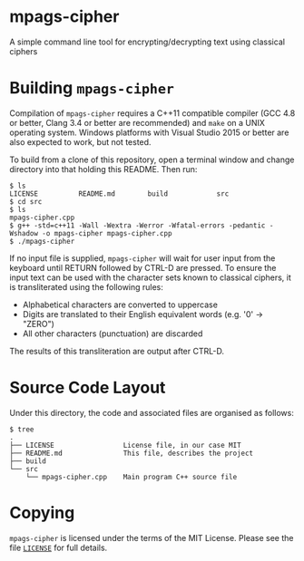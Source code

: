 # mpags-cipher
A simple command line tool for encrypting/decrypting text using classical ciphers

# Building `mpags-cipher`
Compilation of `mpags-cipher` requires a  C++11 compatible compiler
(GCC 4.8 or better, Clang 3.4 or better are recommended) and `make`
on a UNIX operating system.
Windows platforms with Visual Studio 2015 or better are also expected to
work, but not tested.

To build from a clone of this repository, open a terminal window
and change directory into that holding this README. Then run:
```
$ ls
LICENSE          README.md        build            src
$ cd src
$ ls
mpags-cipher.cpp
$ g++ -std=c++11 -Wall -Wextra -Werror -Wfatal-errors -pedantic -Wshadow -o mpags-cipher mpags-cipher.cpp
$ ./mpags-cipher
```

If no input file is supplied, `mpags-cipher` will wait for user input
from the keyboard until RETURN followed by CTRL-D are pressed.
To ensure the input text can be used with the character sets known to
classical ciphers, it is transliterated using the following rules:

- Alphabetical characters are converted to uppercase
- Digits are translated to their English equivalent words (e.g. '0' -> "ZERO")
- All other characters (punctuation) are discarded

The results of this transliteration are output after CTRL-D.


# Source Code Layout
Under this directory, the code and associated files are organised as
follows:

```
$ tree
.
├── LICENSE                 License file, in our case MIT
├── README.md               This file, describes the project
├── build
└── src
    └── mpags-cipher.cpp    Main program C++ source file
```

# Copying
`mpags-cipher` is licensed under the terms of the MIT License. Please see
the file [`LICENSE`](LICENSE) for full details.

